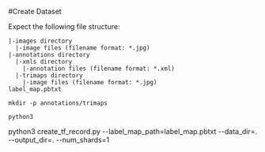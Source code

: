 #Create Dataset

Expect the following file structure:
```
|-images directory
  |-image files (filename format: *.jpg)
|-annotations directory
  |-xmls directory
    |-annotation files (filename format: *.xml)
  |-trimaps directory
    |-image files (filename format: *.jpg)
label_map.pbtxt
```

```
mkdir -p annotations/trimaps
```

```
python3 
```

python3 create_tf_record.py --label_map_path=label_map.pbtxt --data_dir=. --output_dir=. --num_shards=1